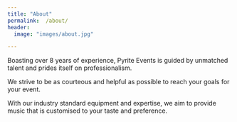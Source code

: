 ```yaml
---
title: "About"
permalink:  /about/
header:
  image: "images/about.jpg"

---
```



Boasting over 8 years of experience, Pyrite Events is guided by unmatched talent and prides itself on professionalism.

We strive to be as courteous and helpful as possible to reach your goals for your event.

With our industry standard equipment and expertise, we aim to provide music that is customised to your taste and preference.
